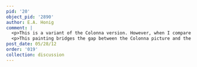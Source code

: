```yaml
---
pid: '20'
object_pid: '2890'
author: E.A. Honig
comment: |
  <p>This is a variant of the Colonna version. However, when I compare the two main figures in this work to those in the Colonna work, these are just much less well done. Moreover, this entire painting is spatially and conceptually inferior, confused and incoherent. And yet -- this is an independent composition, not just a copy by any means; so if Jan didn't do it, who did? Surely he did not have a studio in Rome that was putting together works in this way. So how to explain it?</p>
  <p>This painting bridges the gap between the Colonna picture and the rest of the Aeneas and Sibyl pictures because it's starting to have some nude figures (specific ones that are repeated in other Aeneas scenes) but it also has the torture wheel and other Boschian stuff. When Lilian had this picture he also had, as a pendant to this, an Aeneas Saving Anchises which was dated 1593 (a date that I doubt). There is no reason that they must have been pendants originally: the two could have been brought together at any time, since almost all of Jan's works from this period are on same-sized copper plates. No Roman patron is recorded as owning both of Brueghel's subjects from the Aeneid, although that would have been perfectly logical .</p>
post_date: 05/28/12
order: '019'
collection: discussion
---
```

